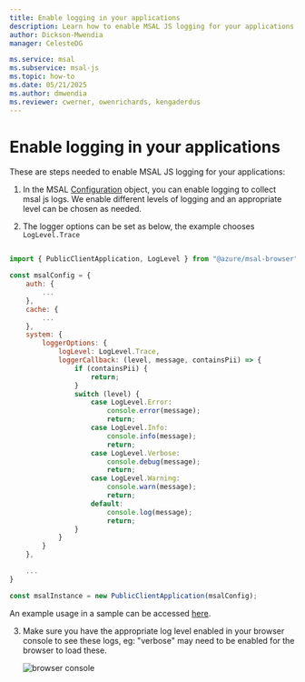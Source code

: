 ```yaml
---
title: Enable logging in your applications
description: Learn how to enable MSAL JS logging for your applications
author: Dickson-Mwendia
manager: CelesteDG

ms.service: msal
ms.subservice: msal-js
ms.topic: how-to
ms.date: 05/21/2025
ms.author: dmwendia
ms.reviewer: cwerner, owenrichards, kengaderdus
---
```


# Enable logging in your applications

These are steps needed to enable MSAL JS logging for your applications:

1. In the MSAL [Configuration](./configuration.md) object, you can enable logging to collect msal js logs. We enable different levels of logging and an appropriate level can be chosen as needed. 

2. The logger options can be set as below, the example chooses `LogLevel.Trace`

```javascript

import { PublicClientApplication, LogLevel } from "@azure/msal-browser";

const msalConfig = {
    auth: {
        ...
    },
    cache: {
        ...
    },
    system: {
        loggerOptions: {
            logLevel: LogLevel.Trace,
            loggerCallback: (level, message, containsPii) => {
                if (containsPii) {	
                    return;	
                }
                switch (level) {	
                    case LogLevel.Error:	
                        console.error(message);	
                        return;	
                    case LogLevel.Info:	
                        console.info(message);	
                        return;	
                    case LogLevel.Verbose:	
                        console.debug(message);	
                        return;	
                    case LogLevel.Warning:	
                        console.warn(message);	
                        return;	
                    default:
                        console.log(message);
                        return;
                }    
            }
        }
    },

    ...
}

const msalInstance = new PublicClientApplication(msalConfig);      

```

An example usage in a sample can be accessed [here](https://github.com/AzureAD/microsoft-authentication-library-for-js/blob/dev/samples/msal-browser-samples/VanillaJSTestApp2.0/app/default/authConfig.js#:~:text=logLevel%3A%20msal.LogLevel.Trace%2C).


3. Make sure you have the appropriate log level enabled in your browser console to see these logs, eg: "verbose" may need to be enabled for the browser to load these.

    ![browser console](./images/BrowserLogEnablement.png)
